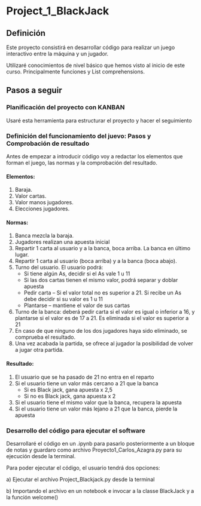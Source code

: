 # Project_1_BlackJack

## Definición

Este proyecto consistirá en desarrollar código para realizar un juego interactivo entre la máquina y un jugador.

Utilizaré conocimientos de nivel básico que hemos visto al inicio de este curso. Principalmente funciones y List comprehensions.

## Pasos a seguir
### Planificación del proyecto con KANBAN

Usaré esta herramienta para estructurar el proyecto y hacer el seguimiento

### Definición del funcionamiento del juevo: Pasos y Comprobación de resultado

Antes de empezar a introducir código voy a redactar los elementos que forman el juego, las normas y la comprobación del resultado.

#### Elementos:
1. Baraja.
2. Valor cartas.
3. Valor manos jugadores.
4. Elecciones jugadores.


#### Normas:
1. Banca mezcla la baraja.
2. Jugadores realizan una apuesta inicial
3. Repartir 1 carta al usuario y a la banca, boca arriba. La banca en último lugar.
4. Repartir 1 carta al usuario (boca arriba) y a la banca (boca abajo).
5. Turno del usuario. El usuario podrá:
	- Si tiene algún As, decidir si el As vale 1 u 11
	- Si las dos cartas tienen el mismo valor, podrá separar y doblar apuesta
	- Pedir carta – Si  el valor total no es superior a 21. Si recibe un As debe decidir si su valor es 1 u 11
	- Plantarse – mantiene el valor de sus cartas
6. Turno de la banca: deberá pedir carta si el valor es igual o inferior a 16, y plantarse si el valor es de 17 a 21. Es eliminada si el valor es superior a 21
7. En caso de que ninguno de los dos jugadores haya sido eliminado, se comprueba el resultado.
8. Una vez acabada la partida, se ofrece al jugador la posibilidad de volver a jugar otra partida.


#### Resultado:
1. El usuario que se ha pasado de 21 no entra en el reparto 
2. Si el usuario tiene un valor más cercano a 21 que la banca
	- Si es Black jack, gana apuesta x 2,5 
	- Si no es Black jack, gana apuesta x 2
3. Si el usuario tiene el mismo valor que la banca, recupera la apuesta
4. Si el usuario tiene un valor más lejano a 21 que la banca, pierde la apuesta


### Desarrollo del código para ejecutar el software

Desarrollaré el código en un .ipynb para pasarlo posteriormente a un bloque de notas y guardaro como archivo Proyecto1_Carlos_Azagra.py para su ejecución desde la terminal.

Para poder ejecutar el código, el usuario tendrá dos opciones:

a) Ejecutar el archivo Project_Blackjack.py desde la terminal

b) Importando el archivo en un notebook e invocar a la classe BlackJack y a la función welcome()
